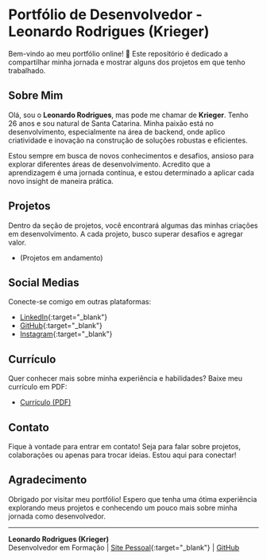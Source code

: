 # Portfólio de Desenvolvedor - Leonardo Rodrigues (Krieger)

Bem-vindo ao meu portfólio online! 🚀 Este repositório é dedicado a compartilhar minha jornada e mostrar alguns dos projetos em que tenho trabalhado.

## Sobre Mim

Olá, sou o **Leonardo Rodrigues**, mas pode me chamar de **Krieger**. Tenho 26 anos e sou natural de Santa Catarina. Minha paixão está no desenvolvimento, especialmente na área de backend, onde aplico criatividade e inovação na construção de soluções robustas e eficientes.

Estou sempre em busca de novos conhecimentos e desafios, ansioso para explorar diferentes áreas de desenvolvimento. Acredito que a aprendizagem é uma jornada contínua, e estou determinado a aplicar cada novo insight de maneira prática.

## Projetos

Dentro da seção de projetos, você encontrará algumas das minhas criações em desenvolvimento. A cada projeto, busco superar desafios e agregar valor.

* (Projetos em andamento)

## Social Medias

Conecte-se comigo em outras plataformas:

* [LinkedIn](http://www.linkedin.com/in/leokrodrigues){:target="_blank"}
* [GitHub](https://github.com/Kriegerl1){:target="_blank"}
* [Instagram](https://www.instagram.com/leo_rodrigues1997/){:target="_blank"}

## Currículo

Quer conhecer mais sobre minha experiência e habilidades? Baixe meu currículo em PDF:

* [Currículo (PDF)](Indisponível)

## Contato

Fique à vontade para entrar em contato! Seja para falar sobre projetos, colaborações ou apenas para trocar ideias. Estou aqui para conectar!

## Agradecimento

Obrigado por visitar meu portfólio! Espero que tenha uma ótima experiência explorando meus projetos e conhecendo um pouco mais sobre minha jornada como desenvolvedor.

---

**Leonardo Rodrigues (Krieger)**  
Desenvolvedor em Formação | [Site Pessoal](https://kriegerl1.github.io/Portf-lio-Dev){:target="_blank"} | [GitHub](https://github.com/Kriegerl1)
